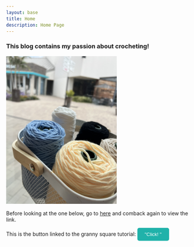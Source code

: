 ```yaml
---
layout: base
title: Home 
description: Home Page
---
```

### This blog contains my passion about crocheting!

<img src="navigation/images/notebooks/IMG_3986.jpeg" alt="Description" style="width:300px; height:auto;">

Before looking at the one below, go to [here](navigation/crochet.md) and comback again to view the link.

This is the button linked to the granny square tutorial:
<a href="https://www.youtube.com/watch?v=euqnRKNJaXo">
    <button style="background-color:   #20B2AA; color: white; padding: 10px 20px; border: none; border-radius: 5px; cursor: pointer;">"Click! "</button>






